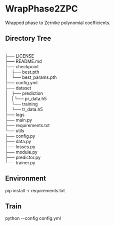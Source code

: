 # WrapPhase2ZPC
Wrapped phase to Zernike polynomial coefficients.

## Directory Tree
.<br>
├── LICENSE<br>
├── README.md<br>
├── checkpoint<br>
│   ├── best.pth<br>
│   └── best_params.pth<br>
├── config.yml<br>
├── dataset<br>
│   ├── prediction<br>
│   |   └── pr_data.h5<br>
│   └── training<br>
│       └── tr_data.h5<br>
├── logs<br>
├── main.py<br>
├── requirements.txt<br>
└── utils<br>
    ├── config.py<br>
    ├── data.py<br>
    ├── losses.py<br>
    ├── module.py<br>
    ├── predictor.py<br>
    └── trainer.py<br>

## Environment
pip install -r requirements.txt

## Train
python --config config.yml
